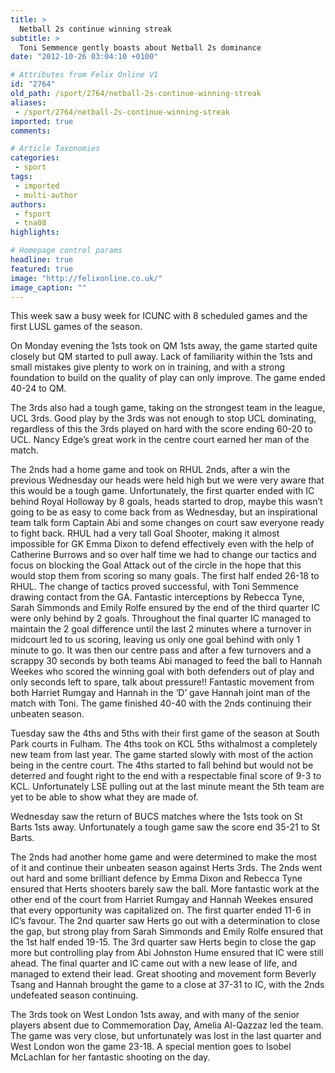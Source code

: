 ```yaml
---
title: >
  Netball 2s continue winning streak
subtitle: >
  Toni Semmence gently boasts about Netball 2s dominance
date: "2012-10-26 03:04:10 +0100"

# Attributes from Felix Online V1
id: "2764"
old_path: /sport/2764/netball-2s-continue-winning-streak
aliases:
 - /sport/2764/netball-2s-continue-winning-streak
imported: true
comments:

# Article Taxonomies
categories:
 - sport
tags:
 - imported
 - multi-author
authors:
 - fsport
 - tna08
highlights:

# Homepage control params
headline: true
featured: true
image: "http://felixonline.co.uk/"
image_caption: ""
---
```


This week saw a busy week for ICUNC with 8 scheduled games and the first LUSL games of the season.

On Monday evening the 1sts took on QM 1sts away, the game started quite closely but QM started to pull away. Lack of familiarity within the 1sts and small mistakes give plenty to work on in training, and with a strong foundation to build on the quality of play can only improve. The game ended 40-24 to QM.

The 3rds also had a tough game, taking on the strongest team in the league, UCL 3rds. Good play by the 3rds was not enough to stop UCL dominating, regardless of this the 3rds played on hard with the score ending 60-20 to UCL. Nancy Edge’s great work in the centre court earned her man of the match.

The 2nds had a home game and took on RHUL 2nds, after a win the previous Wednesday our heads were held high but we were very aware that this would be a tough game. Unfortunately, the first quarter ended with IC behind Royal Holloway by 8 goals, heads started to drop, maybe this wasn’t going to be as easy to come back from as Wednesday, but an inspirational team talk form Captain Abi and some changes on court saw everyone ready to fight back. RHUL had a very tall Goal Shooter, making it almost impossible for GK Emma Dixon to defend effectively even with the help of Catherine Burrows and so over half time we had to change our tactics and focus on blocking the Goal Attack out of the circle in the hope that this would stop them from scoring so many goals. The first half ended 26-18 to RHUL. The change of tactics proved successful, with Toni Semmence drawing contact from the GA. Fantastic interceptions by Rebecca Tyne, Sarah Simmonds and Emily Rolfe ensured by the end of the third quarter IC were only behind by 2 goals. Throughout the final quarter IC managed to maintain the 2 goal difference until the last 2 minutes where a turnover in midcourt led to us scoring, leaving us only one goal behind with only 1 minute to go. It was then our centre pass and after a few turnovers and a scrappy 30 seconds by both teams Abi managed to feed the ball to Hannah Weekes who scored the winning goal with both defenders out of play and only seconds left to spare, talk about pressure!! Fantastic movement from both Harriet Rumgay and Hannah in the ‘D’ gave Hannah joint man of the match with Toni. The game finished 40-40 with the 2nds continuing their unbeaten season.

Tuesday saw the 4ths and 5ths with their first game of the season at South Park courts in Fulham. The 4ths took on KCL 5ths withalmost a completely new team from last year. The game started slowly with most of the action being in the centre court. The 4ths started to fall behind but would not be deterred and fought right to the end with a respectable final score of 9-3 to KCL. Unfortunately LSE pulling out at the last minute meant the 5th team are yet to be able to show what they are made of.

Wednesday saw the return of BUCS matches where the 1sts took on St Barts 1sts away. Unfortunately a tough game saw the score end 35-21 to St Barts.

The 2nds had another home game and were determined to make the most of it and continue their unbeaten season against Herts 3rds. The 2nds went out hard and some brilliant defence by Emma Dixon and Rebecca Tyne ensured that Herts shooters barely saw the ball. More fantastic work at the other end of the court from Harriet Rumgay and Hannah Weekes ensured that every opportunity was capitalized on. The first quarter ended 11-6 in IC’s favour. The 2nd quarter saw Herts go out with a determination to close the gap, but strong play from Sarah Simmonds and Emily Rolfe ensured that the 1st half ended 19-15. The 3rd quarter saw Herts begin to close the gap more but controlling play from Abi Johnston Hume ensured that IC were still ahead. The final quarter and IC came out with a new lease of life, and managed to extend their lead. Great shooting and movement form Beverly Tsang and Hannah brought the game to a close at 37-31 to IC, with the 2nds undefeated season continuing.

The 3rds took on West London 1sts away, and with many of the senior players absent due to Commemoration Day, Amelia Al-Qazzaz led the team. The game was very close, but unfortunately was lost in the last quarter and West London won the game 23-18. A special mention goes to Isobel McLachlan for her fantastic shooting on the day.
